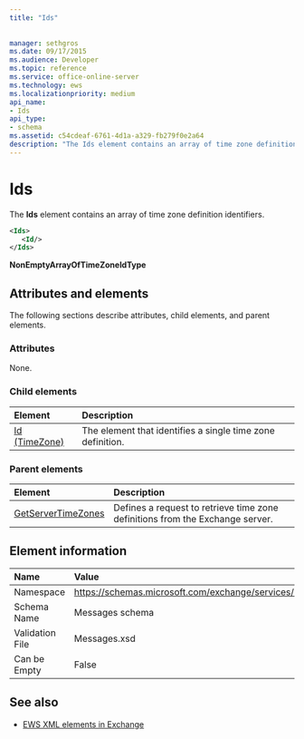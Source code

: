 ```yaml
---
title: "Ids"
 
 
manager: sethgros
ms.date: 09/17/2015
ms.audience: Developer
ms.topic: reference
ms.service: office-online-server
ms.technology: ews
ms.localizationpriority: medium
api_name:
- Ids
api_type:
- schema
ms.assetid: c54cdeaf-6761-4d1a-a329-fb279f0e2a64
description: "The Ids element contains an array of time zone definition identifiers."
---
```


# Ids

The **Ids** element contains an array of time zone definition identifiers. 
  
```XML
<Ids>
   <Id/>
</Ids>
```

 **NonEmptyArrayOfTimeZoneIdType**
## Attributes and elements

The following sections describe attributes, child elements, and parent elements.
  
### Attributes

None.
  
### Child elements

|**Element**|**Description**|
|:-----|:-----|
|[Id (TimeZone)](id-timezone.md) <br/> |The element that identifies a single time zone definition.  <br/> |
   
### Parent elements

|**Element**|**Description**|
|:-----|:-----|
|[GetServerTimeZones](getservertimezones.md) <br/> |Defines a request to retrieve time zone definitions from the Exchange server.  <br/> |
   
## Element information

|**Name**|**Value**|
|:-----|:-----|
|Namespace  <br/> |https://schemas.microsoft.com/exchange/services/2006/messages  <br/> |
|Schema Name  <br/> |Messages schema  <br/> |
|Validation File  <br/> |Messages.xsd  <br/> |
|Can be Empty  <br/> |False  <br/> |
   
## See also



- [EWS XML elements in Exchange](ews-xml-elements-in-exchange.md)

